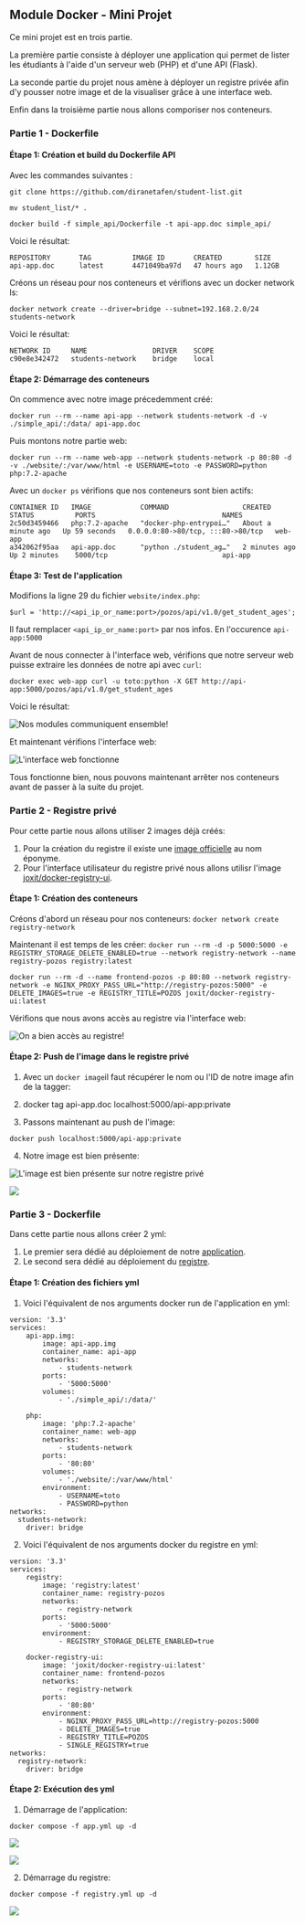 ## Module Docker - Mini Projet

Ce mini projet est en trois partie.

La première partie consiste à déployer une application qui permet de lister les étudiants à l'aide d'un serveur web (PHP) et d'une API (Flask).

La seconde partie du projet nous amène à déployer un registre privée afin d'y pousser notre image et de la visualiser grâce à une interface web.

Enfin dans la troisième partie nous allons comporiser nos conteneurs.

### Partie 1 - Dockerfile

#### Étape 1: Création et build du Dockerfile API

Avec les commandes suivantes :

`git clone https://github.com/diranetafen/student-list.git`

`mv student_list/* .`

`docker build -f simple_api/Dockerfile -t api-app.doc simple_api/`

Voici le résultat:

```
REPOSITORY       TAG          IMAGE ID       CREATED        SIZE
api-app.doc      latest       4471049ba97d   47 hours ago   1.12GB
```

Créons un réseau pour nos conteneurs et vérifions avec un docker network ls:

`docker network create --driver=bridge --subnet=192.168.2.0/24 students-network`

Voici le résultat:

```
NETWORK ID     NAME                DRIVER    SCOPE
c90e8e342472   students-network    bridge    local
```

#### Étape 2: Démarrage des conteneurs

On commence avec notre image précedemment créé:

`docker run --rm --name api-app --network students-network -d -v ./simple_api/:/data/ api-app.doc`

Puis montons notre partie web:

`docker run --rm --name web-app --network students-network -p 80:80 -d -v ./website/:/var/www/html -e USERNAME=toto -e PASSWORD=python php:7.2-apache`

Avec un `docker ps` vérifions que nos conteneurs sont bien actifs:

```
CONTAINER ID   IMAGE            COMMAND                  CREATED              STATUS          PORTS                               NAMES
2c50d3459466   php:7.2-apache   "docker-php-entrypoi…"   About a minute ago   Up 59 seconds   0.0.0.0:80->80/tcp, :::80->80/tcp   web-app
a342062f95aa   api-app.doc      "python ./student_ag…"   2 minutes ago        Up 2 minutes    5000/tcp                            api-app
```

#### Étape 3: Test de l'application

Modifions la ligne 29 du fichier `website/index.php`:

```
$url = 'http://<api_ip_or_name:port>/pozos/api/v1.0/get_student_ages';
```

Il faut remplacer `<api_ip_or_name:port>` par nos infos. En l'occurence `api-app:5000`

Avant de nous connecter à l'interface web, vérifions que notre serveur web puisse extraire les données de notre api avec `curl`:

`docker exec web-app curl -u toto:python -X GET http://api-app:5000/pozos/api/v1.0/get_student_ages`

Voici le résultat:

![Nos modules communiquent ensemble!](./screens/curl.png)

Et maintenant vérifions l'interface web:

![L'interface web fonctionne](./screens/web-app.png)

Tous fonctionne bien, nous pouvons maintenant arrêter nos conteneurs avant de passer à la suite du projet.

### Partie 2 - Registre privé

Pour cette partie nous allons utiliser 2 images déjà créés:

1. Pour la création du registre il existe une [image officielle](https://hub.docker.com/_/registry) au nom éponyme.
2. Pour l'interface utilisateur du registre privé nous allons utilisr l'image [joxit/docker-registry-ui](https://hub.docker.com/r/joxit/docker-registry-ui).

#### Étape 1: Création des conteneurs

Créons d'abord un réseau pour nos conteneurs:
`docker network create registry-network`

Maintenant il est temps de les créer:
`docker run --rm -d -p 5000:5000 -e REGISTRY_STORAGE_DELETE_ENABLED=true --network registry-network --name registry-pozos registry:latest`

`docker run --rm -d --name frontend-pozos -p 80:80 --network registry-network -e NGINX_PROXY_PASS_URL="http://registry-pozos:5000" -e DELETE_IMAGES=true -e REGISTRY_TITLE=POZOS joxit/docker-registry-ui:latest`

Vérifions que nous avons accès au registre via l'interface web:

![On a bien accès au registre!](./screens/web-registry.png)

#### Étape 2: Push de l'image dans le registre privé

1. Avec un `docker image`il faut récupérer le nom ou l'ID de notre image afin de la tagger:

2. docker tag api-app.doc localhost:5000/api-app:private

3. Passons maintenant au push de l'image:

`docker push localhost:5000/api-app:private`

4. Notre image est bien présente:

![L'image est bien présente sur notre registre privé](./screens/proof-registry.png)

![](./screens/proof-registry-2.png)


### Partie 3 - Dockerfile

Dans cette partie nous allons créer 2 yml:

1. Le premier sera dédié au déploiement de notre [application](https://github.com/MozkaGit/devops-bootcamp-docker/tree/main/Projet).
2. Le second sera dédié au déploiement du [registre](https://github.com/MozkaGit/devops-bootcamp-docker/tree/main/Projet).

#### Étape 1: Création des fichiers yml

1. Voici l'équivalent de nos arguments docker run de l'application en yml:

```
version: '3.3'
services:
    api-app.img:
        image: api-app.img
        container_name: api-app
        networks:
            - students-network
        ports:
            - '5000:5000'
        volumes:
            - './simple_api/:/data/'
    
    php:
        image: 'php:7.2-apache'
        container_name: web-app
        networks: 
            - students-network
        ports:
            - '80:80'
        volumes:
            - './website/:/var/www/html'
        environment:
            - USERNAME=toto
            - PASSWORD=python
networks:
  students-network:
    driver: bridge
```

2. Voici l'équivalent de nos arguments docker du registre en yml:

```
version: '3.3'
services:
    registry:
        image: 'registry:latest'
        container_name: registry-pozos
        networks:
            - registry-network
        ports:
            - '5000:5000'
        environment:
            - REGISTRY_STORAGE_DELETE_ENABLED=true

    docker-registry-ui:
        image: 'joxit/docker-registry-ui:latest'
        container_name: frontend-pozos
        networks:
            - registry-network
        ports:
            - '80:80'
        environment:
            - NGINX_PROXY_PASS_URL=http://registry-pozos:5000
            - DELETE_IMAGES=true
            - REGISTRY_TITLE=POZOS
            - SINGLE_REGISTRY=true
networks:
  registry-network:
    driver: bridge
```

#### Étape 2: Exécution des yml

1. Démarrage de l'application: 

`docker compose -f app.yml up -d`

![](./screens/app.yml-proof.png)

![](./screens/web-app.png)

2. Démarrage du registre:

`docker compose -f registry.yml up -d`

![](./screens/registry.yml-proof.png)

